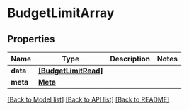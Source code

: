 # BudgetLimitArray


## Properties
Name | Type | Description | Notes
------------ | ------------- | ------------- | -------------
**data** | [**[BudgetLimitRead]**](BudgetLimitRead.md) |  | 
**meta** | [**Meta**](Meta.md) |  | 

[[Back to Model list]](../README.md#documentation-for-models) [[Back to API list]](../README.md#documentation-for-api-endpoints) [[Back to README]](../README.md)


